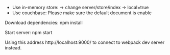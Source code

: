 
* Use in-memory store:
    -> change server/store/index -> local=true
* Use couchbase:
    Please make sure the default document is enable

Download dependencies:
    npm install

Start server: 
    npm start

Using this address http://localhost:9000/ to connect to webpack dev server instead.